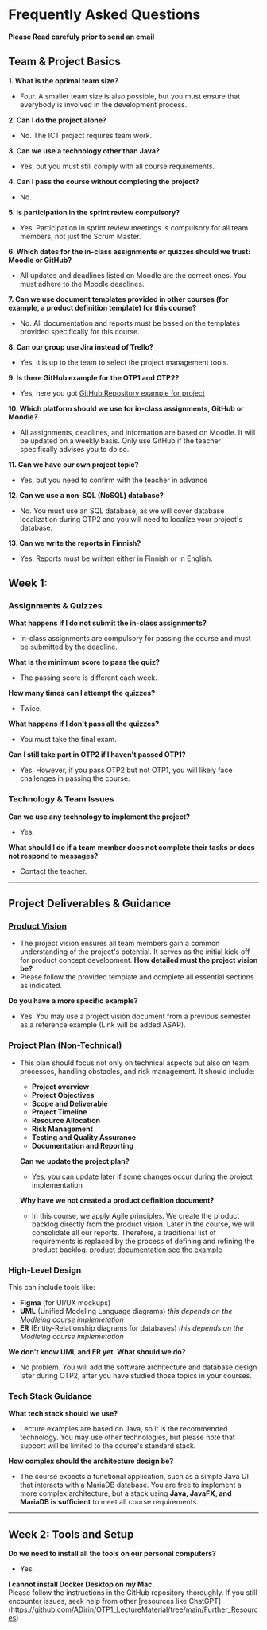 # Frequently Asked Questions
**Please Read carefuly prior to send an email**

## Team & Project Basics

**1. What is the optimal team size?**  
- Four. A smaller team size is also possible, but you must ensure that everybody is involved in the development process.

**2. Can I do the project alone?**  
- No. The ICT project requires team work.

**3. Can we use a technology other than Java?**  
- Yes, but you must still comply with all course requirements.

**4. Can I pass the course without completing the project?**  
- No.

**5. Is participation in the sprint review compulsory?**
- Yes. Participation in sprint review meetings is compulsory for all team members, not just the Scrum Master.


**6. Which dates for the in-class assignments or quizzes should we trust: Moodle or GitHub?** 
- All updates and deadlines listed on Moodle are the correct ones. You must adhere to the Moodle deadlines.

**7. Can we use document templates provided in other courses (for example, a product definition template) for this course?**
- No. All documentation and reports must be based on the templates provided specifically for this course.

**8.  Can our group use Jira instead of Trello?**
- Yes, it is up to the team to select the project management tools.

**9. Is there GitHub example for the OTP1 and OTP2?**
- Yes, here you got [GitHub Repository example for project](https://github.com/MahnoorFatima02/Luku/tree/main)

**10.  Which platform should we use for in-class assignments, GitHub or Moodle?**
- All assignments, deadlines, and information are based on Moodle. It will be updated on a weekly basis. Only use GitHub if the teacher specifically advises you to do so.

**11.  Can we have our own project topic?**
- Yes, but you need to confirm with the teacher in advance

**12. Can we use a non-SQL (NoSQL) database?**
- No. You must use an SQL database, as we will cover database localization during OTP2 and you will need to localize your project's database.

**13. Can we write the reports in Finnish?**
- Yes. Reports must be written either in Finnish or in English.

## Week 1: 

### Assignments & Quizzes

**What happens if I do not submit the in-class assignments?**  
- In-class assignments are compulsory for passing the course and must be submitted by the deadline.

**What is the minimum score to pass the quiz?**  
- The passing score is different each week.

**How many times can I attempt the quizzes?**  
- Twice.

**What happens if I don't pass all the quizzes?**  
- You must take the final exam.

**Can I still take part in OTP2 if I haven't passed OTP1?**  
- Yes. However, if you pass OTP2 but not OTP1, you will likely face challenges in passing the course.

### Technology & Team Issues

**Can we use any technology to implement the project?**  
- Yes.

**What should I do if a team member does not complete their tasks or does not respond to messages?**  
- Contact the teacher.

---

## Project Deliverables & Guidance

### [Product Vision](https://github.com/ADirin/OTP1_LectureMaterial/blob/main/Week%201/Home%20Assignment/Product%20Vision.md)
- The project vision ensures all team members gain a common understanding of the project's potential. It serves as the initial kick-off for product concept development.
**How detailed must the project vision be?**
- Please follow the provided template and complete all essential sections as indicated.

**Do you have a more specific example?**
- Yes. You may use a project vision document from a previous semester as a reference example (Link will be added ASAP).


### [Project Plan (Non-Technical)](https://github.com/ADirin/OTP1_LectureMaterial/blob/main/Week%201/Home%20Assignment/ProjectPlan..md)
- This plan should focus not only on technical aspects but also on team processes, handling obstacles, and risk management. It should include:
  *   **Project overview**
  *   **Project Objectives**
  *   **Scope and Deliverable**
  *   **Project Timeline**
  *   **Resource Allocation**
  *   **Risk Management**
  *   **Testing and Quality Assurance**
  *   **Documentation and Reporting**

  **Can we update the project plan?**
  - Yes, you can update later if some changes occur during the project implementation

  **Why have we not created a product definition document?**
  - In this course, we apply Agile principles. We create the product backlog directly from the product vision. Later in the course, we will consolidate all our reports. Therefore, a traditional list of requirements is replaced by the process of defining and refining the product backlog. [product documentation see the example](https://github.com/MahnoorFatima02/Luku/blob/main/doc/Software-Project-Documentation.pdf) 


### High-Level Design
This can include tools like:
*   **Figma** (for UI/UX mockups)
*   **UML** (Unified Modeling Language diagrams) *this depends on the Modleing course implemetation*
*   **ER** (Entity-Relationship diagrams for databases) *this depends on the Modleing course implemetation*
  
**We don't know UML and ER yet. What should we do?**
- No problem. You will add the software architecture and database design later during OTP2, after you have studied those topics in your courses.


### Tech Stack Guidance

**What tech stack should we use?**  
- Lecture examples are based on Java, so it is the recommended technology. You may use other technologies, but please note that support will be limited to the course's standard stack.

**How complex should the architecture design be?**  
- The course expects a functional application, such as a simple Java UI that interacts with a MariaDB database. You are free to implement a more complex architecture, but a stack using **Java, JavaFX, and MariaDB is sufficient** to meet all course requirements.

---

## Week 2: Tools and Setup

**Do we need to install all the tools on our personal computers?**  
- Yes.

**I cannot install Docker Desktop on my Mac.**  
Please follow the instructions in the GitHub repository thoroughly. If you still encounter issues, seek help from other [resources like ChatGPT] (https://github.com/ADirin/OTP1_LectureMaterial/tree/main/Further_Resources).
